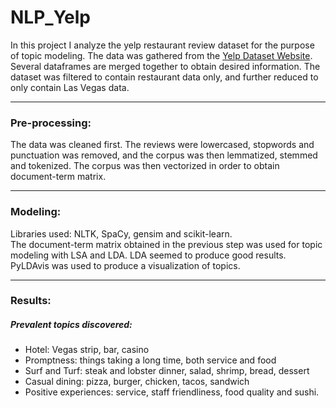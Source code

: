 # NLP_Yelp
In this project I analyze the yelp restaurant review dataset for the purpose of topic modeling. The data was gathered from the [Yelp Dataset Website](https://www.yelp.com/dataset). Several dataframes are merged together to obtain desired information. The dataset was filtered to contain restaurant data only, and further reduced to only contain Las Vegas data. 
***************************************************
### Pre-processing:
The data was cleaned first. The reviews were lowercased, stopwords and punctuation was removed, and the corpus was then lemmatized, stemmed and tokenized. The corpus was then vectorized in order to obtain document-term matrix.
***************************************************
### Modeling:
Libraries used: NLTK, SpaCy, gensim and scikit-learn. <br>
The document-term matrix obtained in the previous step was used for topic modeling with LSA and LDA. LDA seemed to produce good results. PyLDAvis was used to produce a visualization of topics.
***************************************************
### Results:
##### Prevalent topics discovered: <br>
  * Hotel: Vegas strip, bar, casino
  * Promptness: things taking a long time, both service and food
  * Surf and Turf: steak and lobster dinner, salad, shrimp, bread, dessert
  * Casual dining: pizza, burger, chicken, tacos, sandwich
  * Positive experiences: service, staff friendliness, food quality and sushi.

